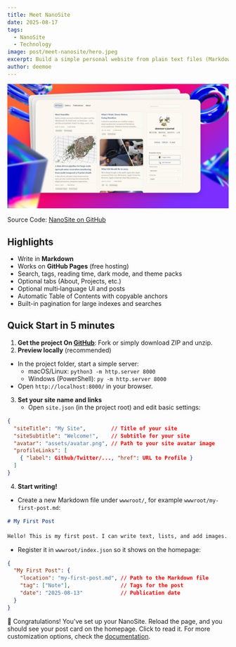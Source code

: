 ```yaml
---
title: Meet NanoSite
date: 2025-08-17
tags:
  - NanoSite
  - Technology
image: post/meet-nanosite/hero.jpeg
excerpt: Build a simple personal website from plain text files (Markdown). No build tools, no databases — just edit files and publish. Perfect for blogs, notes, wikis, journals, or book chapters.
author: deemoe
---
```


![hero](hero.png)

Source Code: [NanoSite on GitHub](https://github.com/deemoe404/NanoSite)

## Highlights

- Write in **Markdown**
- Works on **GitHub Pages** (free hosting)
- Search, tags, reading time, dark mode, and theme packs
- Optional tabs (About, Projects, etc.)
- Optional multi‑language UI and posts
- Automatic Table of Contents with copyable anchors
- Built-in pagination for large indexes and searches

## Quick Start in 5 minutes

1) **Get the project On [GitHub](https://github.com/deemoe404/NanoSite/)**: Fork or simply download ZIP and unzip.
2) **Preview locally** (recommended)
  - In the project folder, start a simple server:
    - macOS/Linux: `python3 -m http.server 8000`
    - Windows (PowerShell): `py -m http.server 8000`
  - Open `http://localhost:8000/` in your browser.
3) **Set your site name and links**
    - Open `site.json` (in the project root) and edit basic settings:
  ```json
  {
    "siteTitle": "My Site",        // Title of your site
    "siteSubtitle": "Welcome!",    // Subtitle for your site
    "avatar": "assets/avatar.png", // Path to your site avatar image
    "profileLinks": [
      { "label": Github/Twitter/..., "href": URL to Profile }
    ]
  }
  ```
4) **Start writing!**
  - Create a new Markdown file under `wwwroot/`, for example `wwwroot/my-first-post.md`:
  ```markdown
  # My First Post

  Hello! This is my first post. I can write text, lists, and add images.
  ```
  - Register it in `wwwroot/index.json` so it shows on the homepage:
  ```json
  {
    "My First Post": {
      "location": "my-first-post.md", // Path to the Markdown file
      "tag": ["Note"],                // Tags for the post
      "date": "2025-08-13"            // Publication date
    }
  }
  ```

🎉 Congratulations! You've set up your NanoSite. Reload the page, and you should see your post card on the homepage. Click to read it. For more customization options, check the [documentation](?id=post/meet-nanosite/doc_en.md).

